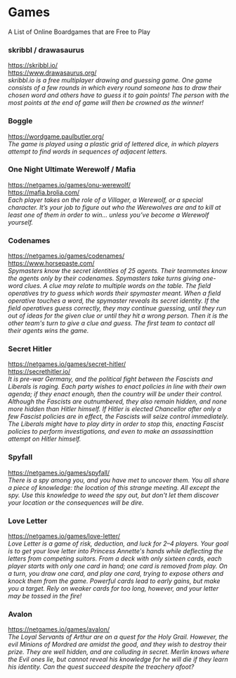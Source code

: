 # Games
A List of Online Boardgames that are Free to Play


### skribbl / drawasaurus
https://skribbl.io/  
https://www.drawasaurus.org/  
*skribbl.io is a free multiplayer drawing and guessing game. One game consists of a few rounds in which every round someone has to draw their chosen word and others have to guess it to gain points! The person with the most points at the end of game will then be crowned as the winner!*

### Boggle
https://wordgame.paulbutler.org/  
*The game is played using a plastic grid of lettered dice, in which players attempt to find words in sequences of adjacent letters.*


### One Night Ultimate Werewolf / Mafia
https://netgames.io/games/onu-werewolf/  
https://mafia.brolia.com/  
*Each player takes on the role of a Villager, a Werewolf, or a special character. It’s your job to figure out who the Werewolves are and to kill at least one of them in order to win... unless you’ve become a Werewolf yourself.*


### Codenames
https://netgames.io/games/codenames/  
https://www.horsepaste.com/  
*Spymasters know the secret identities of 25 agents. Their teammates know the agents only by their codenames. Spymasters take turns giving one-word clues. A clue may relate to multiple words on the table. The field operatives try to guess which words their spymaster meant. When a field operative touches a word, the spymaster reveals its secret identity. If the field operatives guess correctly, they may continue guessing, until they run out of ideas for the given clue or until they hit a wrong person. Then it is the other team's turn to give a clue and guess. The first team to contact all their agents wins the game.*


### Secret Hitler
https://netgames.io/games/secret-hitler/  
https://secrethitler.io/  
*It is pre-war Germany, and the political fight between the Fascists and Liberals is raging. Each party wishes to enact policies in line with their own agenda; if they enact enough, then the country will be under their control. Although the Fascists are outnumbered, they also remain hidden, and none more hidden than Hitler himself. If Hitler is elected Chancellor after only a few Fascist policies are in effect, the Fascists will seize control immediately. The Liberals might have to play dirty in order to stop this, enacting Fascist policies to perform investigations, and even to make an assassinattion attempt on Hitler himself.*


### Spyfall
https://netgames.io/games/spyfall/  
*There is a spy among you, and you have met to uncover them. You all share a piece of knowledge: the location of this strange meeting. All except the spy. Use this knowledge to weed the spy out, but don't let them discover your location or the consequences will be dire.*


### Love Letter
https://netgames.io/games/love-letter/  
*Love Letter is a game of risk, deduction, and luck for 2–4 players. Your goal is to get your love letter into Princess Annette's hands while deflecting the letters from competing suitors. From a deck with only sixteen cards, each player starts with only one card in hand; one card is removed from play. On a turn, you draw one card, and play one card, trying to expose others and knock them from the game. Powerful cards lead to early gains, but make you a target. Rely on weaker cards for too long, however, and your letter may be tossed in the fire!*


### Avalon
https://netgames.io/games/avalon/  
*The Loyal Servants of Arthur are on a quest for the Holy Grail. However, the evil Minions of Mordred are amidst the good, and they wish to destroy their prize. They are well hidden, and are colluding in secret. Merlin knows where the Evil ones lie, but cannot reveal his knowledge for he will die if they learn his identity. Can the quest succeed despite the treachery afoot?*

